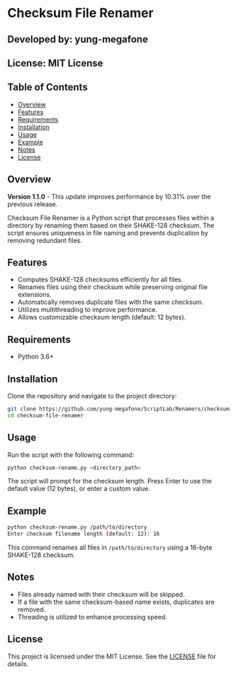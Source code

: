 # Checksum File Renamer

## Developed by: yung-megafone

## License: MIT License

## Table of Contents
- [Overview](#overview)
- [Features](#features)
- [Requirements](#requirements)
- [Installation](#installation)
- [Usage](#usage)
- [Example](#example)
- [Notes](#notes)
- [License](#license)

## Overview

**Version 1.1.0** - This update improves performance by 10.31% over the previous release.

Checksum File Renamer is a Python script that processes files within a directory by renaming them based on their SHAKE-128 checksum. The script ensures uniqueness in file naming and prevents duplication by removing redundant files.

## Features

- Computes SHAKE-128 checksums efficiently for all files.
- Renames files using their checksum while preserving original file extensions.
- Automatically removes duplicate files with the same checksum.
- Utilizes multithreading to improve performance.
- Allows customizable checksum length (default: 12 bytes).

## Requirements

- Python 3.6+

## Installation

Clone the repository and navigate to the project directory:

```bash
git clone https://github.com/yung-megafone/ScriptLab/Renamers/checksum-file-renamer.git
cd checksum-file-renamer
```

## Usage

Run the script with the following command:

```bash
python checksum-rename.py <directory_path>
```

The script will prompt for the checksum length. Press Enter to use the default value (12 bytes), or enter a custom value.

## Example

```bash
python checksum-rename.py /path/to/directory
Enter checksum filename length (default: 12): 16
```

This command renames all files in `/path/to/directory` using a 16-byte SHAKE-128 checksum.

## Notes

- Files already named with their checksum will be skipped.
- If a file with the same checksum-based name exists, duplicates are removed.
- Threading is utilized to enhance processing speed.

## License

This project is licensed under the MIT License. See the [LICENSE](LICENSE) file for details.

